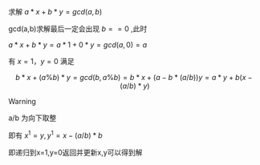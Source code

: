 
   求解    $a*x+b*y=gcd(a,b)$ 

gcd(a,b)求解最后一定会出现 $b==0$ ,此时

$a*x+b*y=a*1+0*y=gcd(a,0)=a$

有 $x=1$，$y=0$ 满足

$$b*x+(a\%b)*y = gcd(b,a\%b)=b*x+(a-b*(a/b))y= a*y+b(x-(a/b)*y)$$

>[!WARNING]
>a/b 为向下取整

即有 $x^1=y,y^1=x-(a/b)*b$

即递归到x=1,y=0返回并更新x,y可以得到解